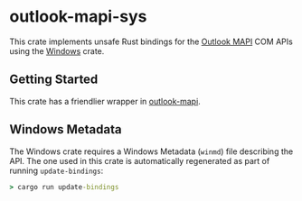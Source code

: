 # outlook-mapi-sys
This crate implements unsafe Rust bindings for the [Outlook MAPI](https://learn.microsoft.com/en-us/office/client-developer/outlook/mapi/outlook-mapi-reference) COM APIs using the [Windows](https://github.com/microsoft/windows-rs) crate.

## Getting Started
This crate has a friendlier wrapper in [outlook-mapi](https://crates.io/crates/outlook-mapi).

## Windows Metadata
The Windows crate requires a Windows Metadata (`winmd`) file describing the API. The one used in this crate is automatically regenerated as part of running `update-bindings`:
```cmd
> cargo run update-bindings
```
